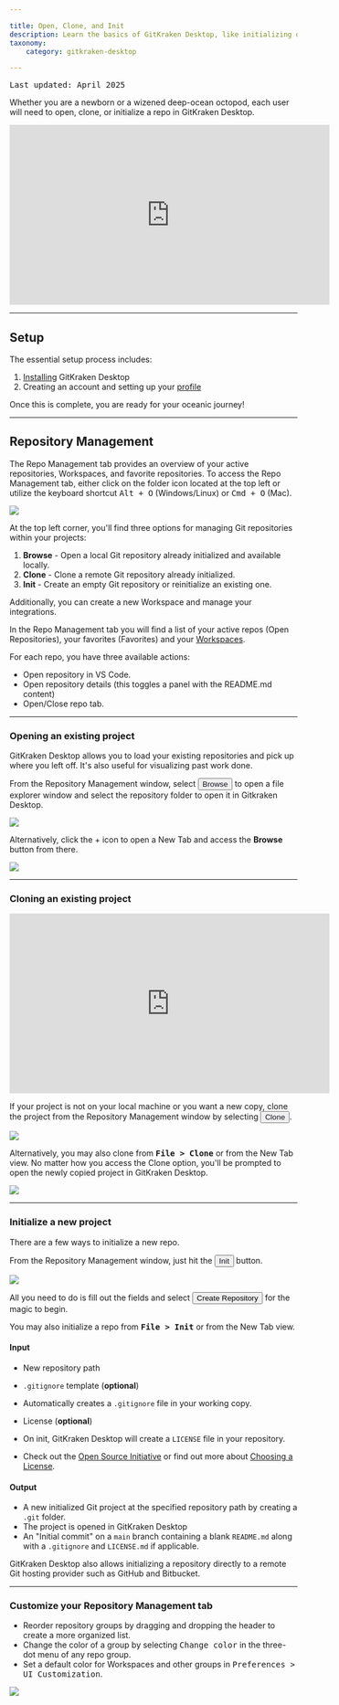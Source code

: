 ```yaml
---

title: Open, Clone, and Init
description: Learn the basics of GitKraken Desktop, like initializing or cloning projects!
taxonomy:
    category: gitkraken-desktop

---
```

<kbd>Last updated: April 2025</kbd>

Whether you are a newborn or a wizened deep-ocean octopod, each user will need to open, clone, or initialize a repo in GitKraken Desktop.

<div class='embed-container embed-container--16-9'>
    <iframe width='560' height='315' src='https://www.youtube.com/embed/8uxrA56VJgY?rel=0&vq=hd1080' frameborder='0' allowfullscreen></iframe>
</div>

***
## Setup
The essential setup process includes:

1. [Installing](/gitkraken-desktop/how-to-install) GitKraken Desktop
2. Creating an account and setting up your [profile](/gitkraken-desktop/profiles)

Once this is complete, you are ready for your oceanic journey!

***
## Repository Management

The Repo Management tab provides an overview of your active repositories, Workspaces, and favorite repositories. To access the Repo Management tab, either click on the folder icon located at the top left or utilize the keyboard shortcut <kbd>Alt + O</kbd> (Windows/Linux) or <kbd>Cmd + O</kbd> (Mac).

<img src='/wp-content/uploads/repo-mgmt-2025.png' srcset="/wp-content/uploads/repo-mgmt-2025@2x.png" class="help-center-img img-bordered">

At the top left corner, you'll find three options for managing Git repositories within your projects:

1. **Browse** - Open a local Git repository already initialized and available locally.
2. **Clone** - Clone a remote Git repository already initialized.
3. **Init** - Create an empty Git repository or reinitialize an existing one.

Additionally, you can create a new Workspace and manage your integrations.

In the Repo Management tab you will find a list of your active repos (Open Repositories), your favorites (Favorites) and your [Workspaces](/gitkraken-desktop/workspaces/).

For each repo, you have three available actions:
* Open repository in VS Code.
* Open repository details (this toggles a panel with the README.md content)
* Open/Close repo tab.


***

### Opening an existing project
GitKraken Desktop allows you to load your existing repositories and pick up where you left off. It's also useful for visualizing past work done.  

From the Repository Management window, select <button class='button button--primary button--ui button--nolink'><span style='color:#141422;'>Browse</span></button> to open a file explorer window and select the repository folder to open it in Gitkraken Desktop.

<img src='/wp-content/uploads/open-repo-2025.png' srcset="/wp-content/uploads/open-repo-2025@2x.png"  class="help-center-img img-bordered">

Alternatively, click the + icon to open a New Tab and access the <strong>Browse</strong> button from there.

<img src='/wp-content/uploads/open-new-tab-2025.png' class="help-center-img img-bordered">

***
### Cloning an existing project

<div class='embed-container embed-container--16-9'>
    <iframe width="560" height="315" src="https://www.youtube.com/embed/OA9o09Bq5M8?ecver=1" frameborder="0" allowfullscreen></iframe>
</div>

If your project is not on your local machine or you want a new copy, clone the project from the Repository Management window by selecting <button class='button button--primary button--ui button--nolink'><span style='color:#141422;'>Clone</span></button>.

<img src='/wp-content/uploads/clone-repo-mgmt-2025.png' srcset="/wp-content/uploads/clone-repo-mgmt-2025@2x.png" class="help-center-img img-bordered">

Alternatively, you may also clone from <kbd><strong>File > Clone</strong></kbd> or from the New Tab view. No matter how you access the Clone option, you'll be prompted to open the newly copied project in GitKraken Desktop.

<img src='/wp-content/uploads/clone-url.png' srcset='/wp-content/uploads/clone-url@2x.png 2x' class="help-center-img img-bordered">



***
### Initialize a new project
There are a few ways to initialize a new repo.

From the Repository Management window, just hit the <button class='button button--primary button--ui button--nolink'><span style='color:#141422;'>Init</span></button> button. 

<img src='/wp-content/uploads/init-2025.png' class="help-center-img img-bordered">

All you need to do is fill out the fields and select <button class='button button--success button--ui button--nolink'>Create Repository</span></button> for the magic to begin.

You may also initialize a repo from <kbd><strong>File > Init</strong></kbd> or from the New Tab view. 

#### Input
* New repository path
* `.gitignore` template (**optional**)
 * Automatically creates a `.gitignore` file in your working copy.

* License (**optional**)
 * On init, GitKraken Desktop will create a `LICENSE` file in your repository.
 * Check out the [Open Source Initiative](https://opensource.org/licenses) or find out more about [Choosing a License](http://choosealicense.com/).

#### Output
* A new initialized Git project at the specified repository path by creating a `.git` folder.
* The project is opened in GitKraken Desktop
* An "Initial commit" on a `main` branch containing a blank `README.md` along with a `.gitignore` and `LICENSE.md` if applicable.

 <div class='callout callout--success'>
     <p>GitKraken Desktop also allows initializing a repository directly to a remote Git hosting provider such as GitHub and Bitbucket.</p>
 </div>

***

### Customize your Repository Management tab

* Reorder repository groups by dragging and dropping the header to create a more organized list.
* Change the color of a group by selecting <kbd>Change color</kbd> in the three-dot menu of any repo group. 
* Set a default color for Workspaces and other groups in <kbd>Preferences > UI Customization</kbd>.

<img src='/wp-content/uploads/gkd-repo-mgm-tab-customize1.gif' class="help-center-img img-bordered">

